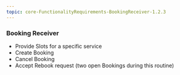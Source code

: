 ```yaml
---
topic: core-FunctionalityRequirements-BookingReceiver-1.2.3
---
```


### Booking Receiver 

- Provide Slots for a specific service 
- Create Booking 
- Cancel Booking 
- Accept Rebook request (two open Bookings during this routine)

<br>
